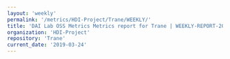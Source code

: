 ```yaml
---
layout: 'weekly'
permalink: '/metrics/HDI-Project/Trane/WEEKLY/'
title: 'DAI Lab OSS Metrics Metrics report for Trane | WEEKLY-REPORT-2019-03-24'
organization: 'HDI-Project'
repository: 'Trane'
current_date: '2019-03-24'
---
```

